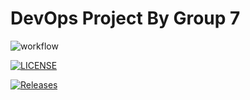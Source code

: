 # DevOps Project By Group 7

![workflow](https://github.com/AdamCold/group7-devops-project/actions/workflows/main.yml/badge.svg)

[![LICENSE](https://img.shields.io/github/license/AdamCold/group7-devops-project.svg?style=flat-square)](https://github.com/AdamCold/group7-devops-project/blob/master/LICENSE)

[![Releases](https://img.shields.io/github/release/AdamCold/group7-devops-project/all.svg?style=flat-square)](https://github.com/AdamCold/group7-devops-project/releases)